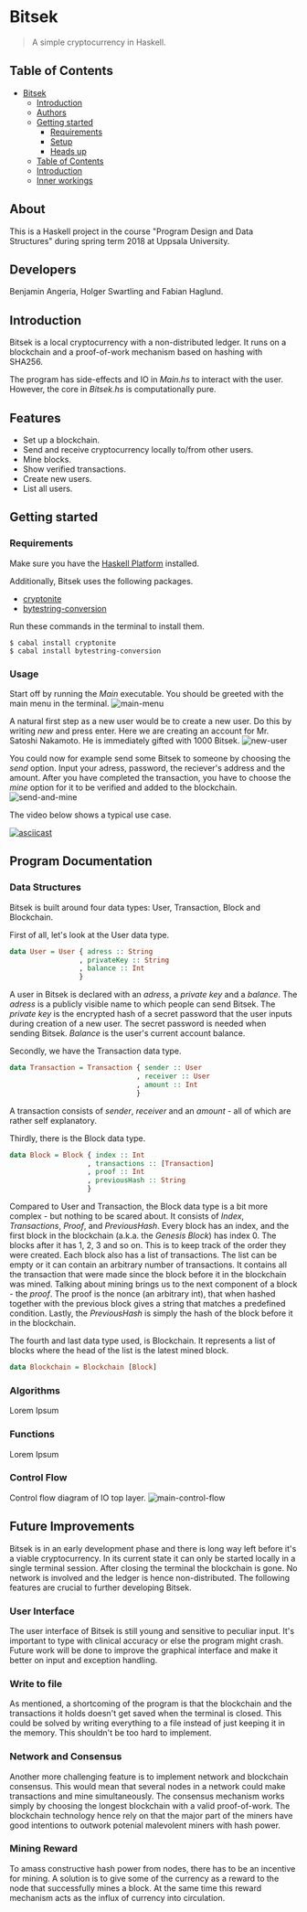 # Bitsek
> A simple cryptocurrency in Haskell.

## Table of Contents
- [Bitsek](#bitsek)
  * [Introduction](#introduction)
  * [Authors](#authors)
  * [Getting started](#getting-started)
    + [Requirements](#requirements)
    + [Setup](#setup)
    + [Heads up](#heads-up)
  * [Table of Contents](#table-of-contents)
  * [Introduction](#introduction)
  * [Inner workings](#inner-workings)

## About
This is a Haskell project in the course "Program Design and Data Structures" during spring term 2018 at Uppsala University.

## Developers 
Benjamin Angeria, Holger Swartling and Fabian Haglund.

## Introduction
Bitsek is a local cryptocurrency with a non-distributed ledger. It runs on a blockchain and a proof-of-work mechanism based on hashing with SHA256.

The program has side-effects and IO in _Main.hs_ to interact with the user. However, the core in _Bitsek.hs_ is computationally pure.

## Features

- Set up a blockchain.
- Send and receive cryptocurrency locally to/from other users.
- Mine blocks.
- Show verified transactions.
- Create new users.
- List all users.

## Getting started
### Requirements
Make sure you have the [Haskell Platform](https://www.haskell.org/downloads#platform) installed.

Additionally, Bitsek uses the following packages.
* [cryptonite](https://hackage.haskell.org/package/cryptonite)
* [bytestring-conversion](https://hackage.haskell.org/package/bytestring-conversion)

Run these commands in the terminal to install them.

```
$ cabal install cryptonite
$ cabal install bytestring-conversion
```

### Usage

Start off by running the _Main_ executable. You should be greeted with the main menu in the terminal.
![main-menu](https://i.imgur.com/pnNQWa6.png)

A natural first step as a new user would be to create a new user. Do this by writing _new_ and press enter. Here we are creating an account for Mr. Satoshi Nakamoto. He is immediately gifted with 1000 Bitsek.
![new-user](https://i.imgur.com/taYfsBF.png)

You could now for example send some Bitsek to someone by choosing the _send_ option. Input your adress, password, the reciever's address and the amount. After you have completed the transaction, you have to choose the _mine_ option for it to be verified and added to the blockchain.
![send-and-mine](https://i.imgur.com/qjdaE0H.png)

The video below shows a typical use case.

[![asciicast](https://asciinema.org/a/sYSh7OOmaof5QOq3Hy62CUE9I.png)](https://asciinema.org/a/sYSh7OOmaof5QOq3Hy62CUE9I)

## Program Documentation

### Data Structures
Bitsek is built around four data types: User, Transaction, Block and Blockchain. 

First of all, let's look at the User data type.
```haskell
data User = User { adress :: String
                 , privateKey :: String 
                 , balance :: Int 
                 }
```
A user in Bitsek is declared with an _adress_, a _private key_ and a _balance_. The _adress_ is a publicly visible name to which people can send Bitsek. The _private key_ is the encrypted hash of a secret password that the user inputs during creation of a new user. The secret password is needed when sending Bitsek. _Balance_ is the user's current account balance.

Secondly, we have the Transaction data type. 

```haskell
data Transaction = Transaction { sender :: User
                               , receiver :: User
                               , amount :: Int
                               }
```
A transaction consists of _sender_, _receiver_ and an _amount_ - all of which are rather self explanatory.

Thirdly, there is the Block data type.

```haskell
data Block = Block { index :: Int 
                   , transactions :: [Transaction]
                   , proof :: Int
                   , previousHash :: String
                   }
```

Compared to User and Transaction, the Block data type is a bit more complex - but nothing to be scared about. It consists of _Index_, _Transactions_, _Proof_, and _PreviousHash_. Every block has an index, and the first block in the blockchain (a.k.a. the _Genesis Block_) has index 0. The blocks after it has 1, 2, 3 and so on. This is to keep track of the order they were created. Each block also has a list of transactions. The list can be empty or it can contain an arbitrary number of transactions. It contains all the transaction that were made since the block before it in the blockchain was mined. Talking about mining brings us to the next component of a block - the _proof_. The proof is the nonce (an arbitrary int), that when hashed together with the previous block gives a string that matches a predefined condition. Lastly, the _PreviousHash_ is simply the hash of the block before it in the blockchain.

The fourth and last data type used, is Blockchain. It represents a list of blocks where the head of the list is the latest mined block. 

```haskell
data Blockchain = Blockchain [Block]
```

### Algorithms
Lorem Ipsum

### Functions
Lorem Ipsum

### Control Flow

Control flow diagram of IO top layer.
![main-control-flow](https://i.imgur.com/xI7zkDW.png)

## Future Improvements
Bitsek is in an early development phase and there is long way left before it's a viable cryptocurrency. In its current state it can only be started locally in a single terminal session. After closing the terminal the blockchain is gone. No network is involved and the ledger is hence non-distributed. The following features are crucial to further developing Bitsek.

### User Interface
The user interface of Bitsek is still young and sensitive to peculiar input. It's important to type with clinical accuracy or else the program might crash. Future work will be done to improve the graphical interface and make it better on input and exception handling.

### Write to file
As mentioned, a shortcoming of the program is that the blockchain and the transactions it holds doesn't get saved when the terminal is closed. This could be solved by writing everything to a file instead of just keeping it in the memory. This shouldn't be too hard to implement.

### Network and Consensus
Another more challenging feature is to implement network and blockchain consensus. This would mean that several nodes in a  network could make transactions and mine simultaneously. The consensus mechanism works simply by choosing the longest blockchain with a valid proof-of-work. The blockchain technology hence rely on that the major part of the miners have good intentions to outwork potenial malevolent miners with hash power.

### Mining Reward
To amass constructive hash power from nodes, there has to be an incentive for mining. A solution is to give some of the currency as a reward to the node that successfully mines a block. At the same time this reward mechanism acts as the influx of currency into circulation.
